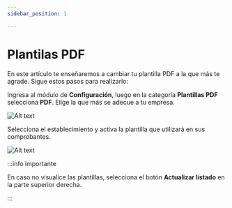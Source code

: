 ```yaml
---
sidebar_position: 1

---
```

# Plantilas PDF

En este artículo te enseñaremos a cambiar tu plantilla PDF a la que más te agrade. Sigue estos pasos para realizarlo:

Ingresa al módulo de **Configuración**, luego en la categoría **Plantillas PDF** selecciona **PDF**. Elige la que más se adecue a tu empresa.

![Alt text](img/pdf1.jpg)

Selecciona el establecimiento y activa la plantilla que utilizará en sus comprobantes.

![Alt text](img/pdf2.jpg)

:::info importante

En caso no visualice las plantillas, selecciona el botón **Actualizar listado** en la parte superior derecha.

:::
